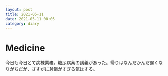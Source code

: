 ```yaml
---
layout: post
title: 2021-05-11
date: 2021-05-11 08:05
category: diary
---
```


# Medicine
今日も今日とて病棟業務。糖尿病薬の講義があった。帰りはなんだかんだ遅くなりがちだが、さすがに怠惰がすぎる気はする。